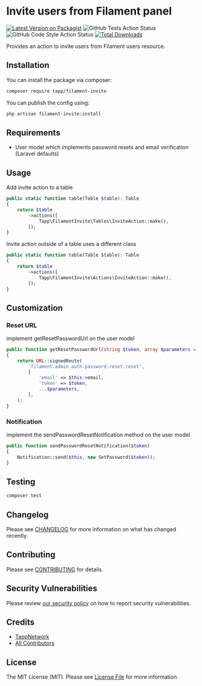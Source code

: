 # Invite users from Filament panel

[![Latest Version on Packagist](https://img.shields.io/packagist/v/tapp/filament-invite.svg?style=flat-square)](https://packagist.org/packages/tapp/filament-invite)
![GitHub Tests Action Status](https://github.com/TappNetwork/Filament-Invite/actions/workflows/run-tests.yml/badge.svg)
![GitHub Code Style Action Status](https://github.com/TappNetwork/Filament-Invite/actions/workflows/fix-php-code-style-issues.yml/badge.svg)
[![Total Downloads](https://img.shields.io/packagist/dt/tapp/filament-invite.svg?style=flat-square)](https://packagist.org/packages/tapp/filament-invite)

Provides an action to invite users from Filament users resource.

## Installation

You can install the package via composer:

```bash
composer require tapp/filament-invite
```

You can publish the config using:

```bash
php artisan filament-invite:install
```

## Requirements

-   User model which implements password resets and email verification (Laravel defaults)

## Usage

Add invite action to a table

```php
public static function table(Table $table): Table
{
    return $table
        ->actions([
            Tapp\FilamentInvite\Tables\InviteAction::make(),
        ]);
}
```

Invite action outside of a table uses a different class

```php
public static function table(Table $table): Table
{
    return $table
        ->actions([
            Tapp\FilamentInvite\Actions\InviteAction::make(),
        ]);
}
```

## Customization

### Reset URL

implement getResetPasswordUrl on the user model

```php
public function getResetPasswordUrl(string $token, array $parameters = []): string
{
    return URL::signedRoute(
        'filament.admin.auth.password-reset.reset',
        [
            'email' => $this->email,
            'token' => $token,
            ...$parameters,
        ],
    );
}
```

### Notification

implement the sendPasswordResetNotification method on the user model

```php
public function sendPasswordResetNotification($token)
{
    Notification::send($this, new SetPassword($token));
}
```

## Testing

```bash
composer test
```

## Changelog

Please see [CHANGELOG](CHANGELOG.md) for more information on what has changed recently.

## Contributing

Please see [CONTRIBUTING](.github/CONTRIBUTING.md) for details.

## Security Vulnerabilities

Please review [our security policy](../../security/policy) on how to report security vulnerabilities.

## Credits

-   [TappNetwork](https://github.com/scottgrayson)
-   [All Contributors](../../contributors)

## License

The MIT License (MIT). Please see [License File](LICENSE.md) for more information.
